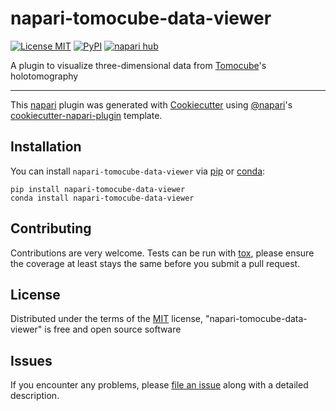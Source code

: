 # napari-tomocube-data-viewer

[![License MIT](https://img.shields.io/badge/License-MIT-yellow.svg)](https://github.com/ehgus/napari-tomocube-data-viewer/raw/main/LICENSE)
[![PyPI](https://img.shields.io/pypi/v/napari-tomocube-data-viewer.svg?color=green)](https://pypi.org/project/napari-tomocube-data-viewer)
[![napari hub](https://img.shields.io/endpoint?url=https://api.napari-hub.org/shields/napari-tomocube-data-viewer)](https://napari-hub.org/plugins/napari-tomocube-data-viewer)

A plugin to visualize three-dimensional data from [Tomocube](https://www.tomocube.com/)'s holotomography

----------------------------------

This [napari] plugin was generated with [Cookiecutter] using [@napari]'s [cookiecutter-napari-plugin] template.

<!--
Don't miss the full getting started guide to set up your new package:
https://github.com/napari/cookiecutter-napari-plugin#getting-started

and review the napari docs for plugin developers:
https://napari.org/stable/plugins/index.html
-->

## Installation

You can install `napari-tomocube-data-viewer` via [pip] or [conda]:

    pip install napari-tomocube-data-viewer
    conda install napari-tomocube-data-viewer

## Contributing

Contributions are very welcome. Tests can be run with [tox], please ensure
the coverage at least stays the same before you submit a pull request.

## License

Distributed under the terms of the [MIT] license,
"napari-tomocube-data-viewer" is free and open source software

## Issues

If you encounter any problems, please [file an issue] along with a detailed description.

[napari]: https://github.com/napari/napari
[Cookiecutter]: https://github.com/audreyr/cookiecutter
[@napari]: https://github.com/napari
[MIT]: http://opensource.org/licenses/MIT
[cookiecutter-napari-plugin]: https://github.com/napari/cookiecutter-napari-plugin
[tox]: https://tox.readthedocs.io/en/latest/
[pip]: https://pypi.org/project/pip/
[conda]: https://docs.anaconda.com/free/miniconda/index.html
[file an issue]: https://github.com/ehgus/napari-tomocube-data-viewer/issues